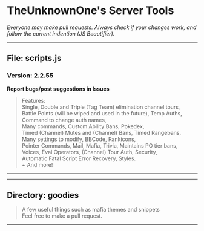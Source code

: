 # TheUnknownOne's Server Tools*Everyone may make pull requests. Always check if your changes work, and follow the current indention (JS Beautifier).****## File: scripts.js### Version: 2.2.55  **Report bugs/post suggestions in Issues**> Features:  Single, Double and Triple (Tag Team) elimination channel tours,  Battle Points (will be wiped and used in the future), Temp Auths, Command to change auth names,  Many commands, Custom Ability Bans, Pokedex,    Timed (Channel) Mutes and (Channel) Bans, Timed Rangebans,  Many settings to modify, BBCode, Rankicons,  Pointer Commands, Mail, Mafia, Trivia, Maintains PO tier bans,  Voices, Eval Operators, (Channel) Tour Auth, Security,   Automatic Fatal Script Error Recovery, Styles.  ~ And more!  ******## Directory: goodies> A few useful things such as mafia themes and snippets  Feel free to make a pull request.***
